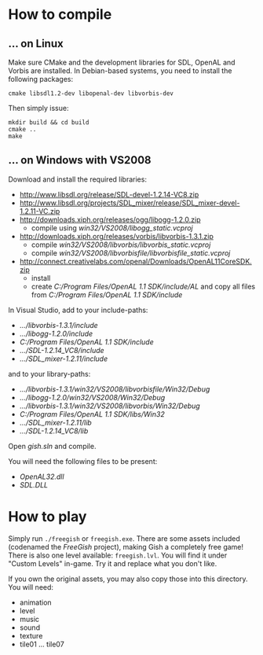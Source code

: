 # How to compile

## ... on Linux

Make sure CMake and the development libraries for SDL, OpenAL and Vorbis are installed.
In Debian-based systems, you need to install the following packages:

    cmake libsdl1.2-dev libopenal-dev libvorbis-dev

Then simply issue:

    mkdir build && cd build
    cmake ..
    make

## ... on Windows with VS2008

Download and install the required libraries:

- <http://www.libsdl.org/release/SDL-devel-1.2.14-VC8.zip>
- <http://www.libsdl.org/projects/SDL_mixer/release/SDL_mixer-devel-1.2.11-VC.zip>
- <http://downloads.xiph.org/releases/ogg/libogg-1.2.0.zip>
    - compile using *win32/VS2008/libogg_static.vcproj*
- <http://downloads.xiph.org/releases/vorbis/libvorbis-1.3.1.zip>
    - compile *win32/VS2008/libvorbis/libvorbis_static.vcproj*
    - compile *win32/VS2008/libvorbisfile/libvorbisfile_static.vcproj*
- <http://connect.creativelabs.com/openal/Downloads/OpenAL11CoreSDK.zip>
    - install
    - create *C:/Program Files/OpenAL 1.1 SDK/include/AL* and copy all files from *C:/Program Files/OpenAL 1.1 SDK/include*

In Visual Studio, add to your include-paths:

- *.../libvorbis-1.3.1/include*
- *.../libogg-1.2.0/include*
- *C:/Program Files/OpenAL 1.1 SDK/include*
- *.../SDL-1.2.14_VC8/include*
- *.../SDL_mixer-1.2.11/include*

and to your library-paths:

- *.../libvorbis-1.3.1/win32/VS2008/libvorbisfile/Win32/Debug*
- *.../libogg-1.2.0/win32/VS2008/Win32/Debug*
- *.../libvorbis-1.3.1/win32/VS2008/libvorbis/Win32/Debug*
- *C:/Program Files/OpenAL 1.1 SDK/libs/Win32*
- *.../SDL_mixer-1.2.11/lib*
- *.../SDL-1.2.14_VC8/lib*

Open *gish.sln* and compile.

You will need the following files to be present:

- *OpenAL32.dll*
- *SDL.DLL*

# How to play

Simply run `./freegish` or `freegish.exe`.
There are some assets included (codenamed the *FreeGish* project),
making Gish a completely free game!
There is also one level available: `freegish.lvl`.
You will find it under "Custom Levels" in-game.
Try it and replace what you don't like.

If you own the original assets,
you may also copy those into this directory.
You will need:

- animation
- level
- music
- sound
- texture
- tile01 ... tile07

